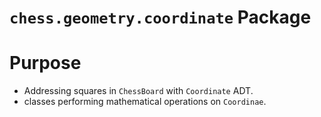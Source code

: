 # `chess.geometry.coordinate` Package

# Purpose
- Addressing squares in `ChessBoard` with `Coordinate` ADT. 
- classes performing mathematical operations on `Coordinae`.

